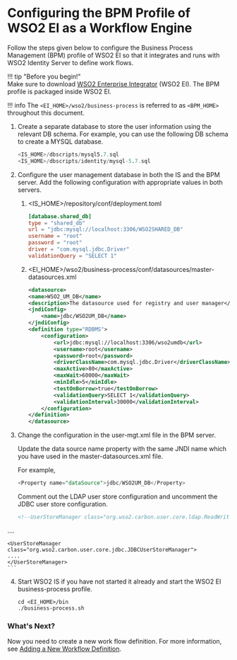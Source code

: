 # Configuring the BPM Profile of WSO2 EI as a Workflow Engine

Follow the steps given below to configure the Business Process
Management (BPM) profile of WSO2 EI so that it integrates and runs with
WSO2 Identity Server to define work flows.

!!! tip "Before you begin!"  
    Make sure to download [WSO2 Enterprise Integrator](https://wso2.com/integration) (WSO2 EI). The BPM profile is
    packaged inside WSO2 EI.
    
!!! info 
    The `<EI_HOME>/wso2/business-process` is referred to as `<BPM_HOME>` throughout this document.

1.  Create a separate database to store the user information using the relevant DB schema. For example, you can use the following DB schema to create a MYSQL database. 

    ```sql
    <IS_HOME>/dbscripts/mysql5.7.sql
    <IS_HOME>/dbscripts/identity/mysql-5.7.sql
    ```
2.  Configure the user management database in both the IS and the BPM server. Add the following configuration with appropriate values in both servers.

    1.  <IS_HOME>/repository/conf/deployment.toml 

        ```toml
        [database.shared_db]
        type = "shared_db"
        url = "jdbc:mysql://localhost:3306/WSO2SHARED_DB"
        username = "root"
        password = "root"
        driver = "com.mysql.jdbc.Driver"
        validationQuery = "SELECT 1"

    
    2.  <EI_HOME>/wso2/business-process/conf/datasources/master-datasources.xml

        ```xml
        <datasource>
        <name>WSO2_UM_DB</name>
        <description>The datasource used for registry and user manager</description>
        <jndiConfig>
            <name>jdbc/WSO2UM_DB</name>
        </jndiConfig>
        <definition type="RDBMS">
            <configuration>
                <url>jdbc:mysql://localhost:3306/wso2umdb</url>
                <username>root</username>
                <password>root</password>
                <driverClassName>com.mysql.jdbc.Driver</driverClassName>
                <maxActive>80</maxActive>
                <maxWait>60000</maxWait>
                <minIdle>5</minIdle>
                <testOnBorrow>true</testOnBorrow>
                <validationQuery>SELECT 1</validationQuery>
                <validationInterval>30000</validationInterval>
            </configuration>
        </definition>
        </datasource>   
        ```

3.  Change the configuration in the user-mgt.xml file in the BPM server.

    Update the data source name property with the same JNDI name which you have used in the master-datasources.xml file.

    For example, 

    ```sql 
    <Property name="dataSource">jdbc/WSO2UM_DB</Property>
    ```
    Comment out the LDAP user store configuration and uncomment the JDBC user store configuration. 

    ```xml
    <!--UserStoreManager class="org.wso2.carbon.user.core.ldap.ReadWriteLDAPUserStoreManager">
   ....
    </UserStoreManager-->
    
    <UserStoreManager class="org.wso2.carbon.user.core.jdbc.JDBCUserStoreManager">
    ....
    </UserStoreManager>
    ```

4.  Start WSO2 IS if you have not started it already and start the WSO2 EI business-process profile.

    ```curl 
    cd <EI_HOME>/bin
    ./business-process.sh
    ```

### What's Next?

Now you need to create a new work flow definition. For more information,
see [Adding a New Workflow
Definition](../../learn/adding-a-new-workflow-definition).


